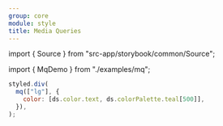 ```yaml
---
group: core
module: style
title: Media Queries
---
```


import { Source } from "src-app/storybook/common/Source";

import { MqDemo } from "./examples/mq";

<MqDemo />

```jsx {2}
styled.div(
  mq(["lg"], {
    color: [ds.color.text, ds.colorPalette.teal[500]],
  }),
);
```

<Source path="src-core/style/mq.ts" />
